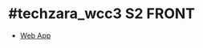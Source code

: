 # #techzara_wcc3 S2 FRONT

* [Web App](https://silly-alpaca-735706.netlify.app/?fbclid=IwAR0w_VxowEqLEFnPk8pR-RvOSsJf0YiC3GTNVwplqAqY4EI-HHHmLC7pxaM)
